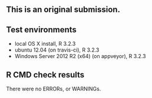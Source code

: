 This is an original submission.
----------------------------------

## Test environments
* local OS X install, R 3.2.3
* ubuntu 12.04 (on travis-ci), R 3.2.3
* Windows Server 2012 R2 (x64) (on appveyor), R 3.2.3

## R CMD check results
There were no ERRORs, or WARNINGs.

